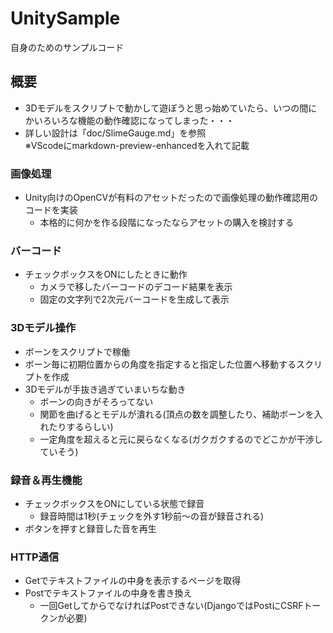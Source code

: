 # UnitySample
自身のためのサンプルコード

## 概要

- 3Dモデルをスクリプトで動かして遊ぼうと思っ始めていたら、いつの間にかいろいろな機能の動作確認になってしまった・・・　　
- 詳しい設計は「doc/SlimeGauge.md」を参照  
  ※VScodeにmarkdown-preview-enhancedを入れて記載  

### 画像処理

- Unity向けのOpenCVが有料のアセットだったので画像処理の動作確認用のコードを実装  
  - 本格的に何かを作る段階になったならアセットの購入を検討する  

### バーコード

- チェックボックスをONにしたときに動作  
  - カメラで移したバーコードのデコード結果を表示  
  - 固定の文字列で2次元バーコードを生成して表示  

### 3Dモデル操作

- ボーンをスクリプトで稼働  
- ボーン毎に初期位置からの角度を指定すると指定した位置へ移動するスクリプトを作成  
- 3Dモデルが手抜き過ぎていまいちな動き  
  - ボーンの向きがそろってない  
  - 関節を曲げるとモデルが潰れる(頂点の数を調整したり、補助ボーンを入れたりするらしい)  
  - 一定角度を超えると元に戻らなくなる(ガクガクするのでどこかが干渉していそう)  

### 録音＆再生機能

- チェックボックスをONにしている状態で録音  
  - 録音時間は1秒(チェックを外す1秒前～の音が録音される)  
- ボタンを押すと録音した音を再生  

### HTTP通信

- Getでテキストファイルの中身を表示するページを取得  
- Postでテキストファイルの中身を書き換え  
  - 一回GetしてからでなければPostできない(DjangoではPostにCSRFトークンが必要)  

